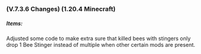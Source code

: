 ### **(V.7.3.6 Changes) (1.20.4 Minecraft)**

##### Items:
Adjusted some code to make extra sure that killed bees with stingers only drop 1 Bee Stinger instead of multiple when other certain mods are present.
